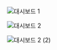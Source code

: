![대시보드 1](https://user-images.githubusercontent.com/47414872/63754076-31d08980-c8ef-11e9-82c6-029b330f4305.jpg)

![대시보드 2](https://user-images.githubusercontent.com/47414872/63754087-385f0100-c8ef-11e9-8c58-d6a2bfdfe9e2.jpg)

![대시보드 2 (2)](https://user-images.githubusercontent.com/47414872/63754092-3ac15b00-c8ef-11e9-8a07-10a2596f6cbc.jpg)
